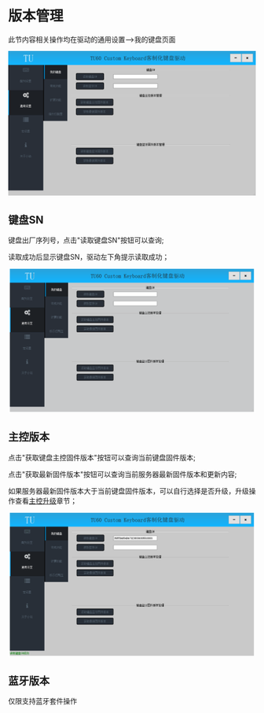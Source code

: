 # 版本管理

此节内容相关操作均在驱动的通用设置—>我的键盘页面

![通用设置->我的键盘](img/MyKeyboard.png)

## 键盘SN

键盘出厂序列号，点击"读取键盘SN"按钮可以查询;

读取成功后显示键盘SN，驱动左下角提示读取成功；

![读取键盘SN](img/KeyboardSn.gif)

## 主控版本

点击"获取键盘主控固件版本"按钮可以查询当前键盘固件版本;

点击"获取最新固件版本"按钮可以查询当前服务器最新固件版本和更新内容;

如果服务器最新固件版本大于当前键盘固件版本，可以自行选择是否升级，升级操作查看[主控升级](../升级/主控升级.md)章节；

![读取主控版本](img/KeyboardVersion.gif)

## 蓝牙版本

仅限支持蓝牙套件操作









